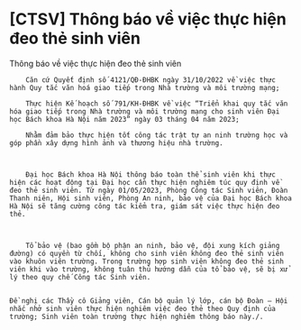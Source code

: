 # [CTSV] Thông báo về việc thực hiện đeo thẻ sinh viên

Thông báo về việc thực hiện đeo thẻ sinh viên
        
	
		Căn cứ Quyết định số 4121/QĐ-ĐHBK ngày 31/10/2022 về việc thực hành Quy tắc văn hoá giao tiếp trong Nhà trường và môi trường mạng;
	
		Thực hiện Kế hoạch số 791/KH-ĐHBK về việc “Triển khai quy tắc văn hóa giao tiếp trong Nhà trường và môi trường mạng cho sinh viên Đại học Bách khoa Hà Nội năm 2023” ngày 03 tháng 04 năm 2023;
	
		Nhằm đảm bảo thực hiện tốt công tác trật tự an ninh trường học và góp phần xây dựng hình ảnh và thương hiệu nhà trường.


	
		Đại học Bách khoa Hà Nội thông báo toàn thể sinh viên khi thực hiện các hoạt động tại Đại học cần thực hiện nghiêm túc quy định về đeo thẻ sinh viên. Từ ngày 01/05/2023, Phòng Công tác Sinh viên, Đoàn Thanh niên, Hội sinh viên, Phòng An ninh, bảo vệ của Đại học Bách khoa Hà Nội sẽ tăng cường công tác kiểm tra, giám sát việc thực hiện đeo thẻ.


	
		Tổ bảo vệ (bao gồm bộ phận an ninh, bảo vệ, đội xung kích giảng đường) có quyền từ chối, không cho sinh viên không đeo thẻ sinh viên vào khuôn viên trường. Trong trường hợp sinh viên không đeo thẻ sinh viên khi vào trường, không tuân thủ hướng dẫn của tổ bảo vệ, sẽ bị xử lý theo quy chế Công tác Sinh viên.


	Đề nghị các Thầy cô Giảng viên, Cán bộ quản lý lớp, cán bộ Đoàn – Hội nhắc nhở sinh viên thực hiện nghiêm việc đeo thẻ theo Quy định của trường; Sinh viên toàn trường thực hiện nghiêm thông báo này./.